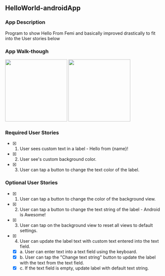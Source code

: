 ## HelloWorld-androidApp

### App Description
Program to show Hello From Femi and basically improved drastically to fit into the User stories below

### App Walk-though

<img src="https://media.giphy.com/media/TIQvDmDSCUkcU9Ghy6/giphy.gif" width=200> <img src="https://media.giphy.com/media/dUftn8QUeEgZ91xxbR/giphy.gif" width=200><br>

### Required User Stories
- [x] 1. User sees custom text in a label - Hello from {name}!
- [x] 2. User see's custom background color.
- [x] 3. User can tap a button to change the text color of the label.

### Optional User Stories
- [x] 1. User can tap a button to change the color of the background view.  
- [x] 2. User can tap a button to change the text string of the label - Android is Awesome!  
- [x] 3. User can tap on the background view to reset all views to default settings.  
- [x] 4. User can update the label text with custom text entered into the text field.  
   - [x] a. User can enter text into a text field using the keyboard.  
   - [x] b. User can tap the "Change text string" button to update the label with the text from the text field.  
   - [x] c. If the text field is empty, update label with default text string.  
